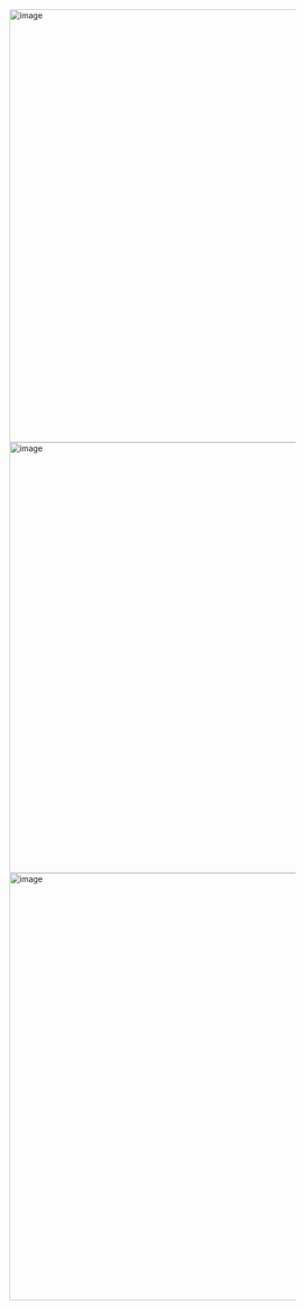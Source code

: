
<img width="1573" height="762" alt="image" src="https://github.com/user-attachments/assets/452c8532-3db9-44dc-88fc-62bcdd7782b7" />
<img width="1577" height="758" alt="image" src="https://github.com/user-attachments/assets/0313c37e-2035-4227-ad29-54bebfddd494" />
<img width="1591" height="752" alt="image" src="https://github.com/user-attachments/assets/70790b79-254c-485a-86ec-779ad118f98f" />


